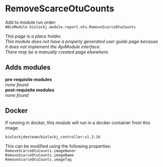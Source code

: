 # RemoveScarceOtuCounts
Add to module run order:                    
`#BioModule biolockj.module.report.otu.RemoveScarceOtuCounts`

*This page is a place holder.*                   
*This module does not have a properly generated user guide page because it does not implement the ApiModule interface.*                   
*There may be a manually created page elsewhere.*

## Adds modules 
**pre-requisite modules**                    
*none found*                   
**post-requisite modules**                    
*none found*                   

## Docker 
If running in docker, this module will run in a docker container from this image:<br>
```
biolockjdevteam/biolockj_controller:v1.3.16
```
This can be modified using the following properties:<br>
`RemoveScarceOtuCounts.imageOwner`<br>
`RemoveScarceOtuCounts.imageName`<br>
`RemoveScarceOtuCounts.imageTag`<br>

